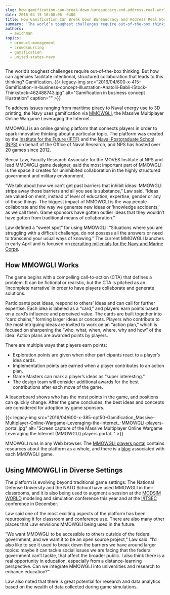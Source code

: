 ```yaml
---
slug: how-gamification-can-break-down-bureaucracy-and-address-real-world-problems
date: 2016-04-15 10:00:06 -0400
title: How Gamification Can Break Down Bureaucracy and Address Real World Problems
summary: 'The world’s toughest challenges require out-of-the-box thinking. But how can agencies facilitate intentional, structured collaboration that leads to this thinking? Gamification. To address issues ranging from maritime piracy to Naval energy use to 3D printing, the Navy uses gamification via MMOWGLI, the Massive Multiplayer Online Wargame Leveraging the Internet. MMOWGLI is an online gaming platform that'
authors:
  - awichman
topics:
  - product-management
  - crowdsourcing
  - gamification
  - united-states-navy
---
```


The world’s toughest challenges require out-of-the-box thinking. But how can agencies facilitate intentional, structured collaboration that leads to this thinking? Gamification. {{< legacy-img src="2016/04/600-x-415-Gamification-in-business-concept-illustration-Anatolii-Babii-iStock-Thinkstock-462488743.jpg" alt="Gamification in business concept illustration" caption="" >}}

To address issues ranging from maritime piracy to Naval energy use to 3D printing, the Navy uses gamification via [MMOWGLI](https://portal.mmowgli.nps.edu/game-wiki), the Massive Multiplayer Online Wargame Leveraging the Internet.

MMOWGLI is an online gaming platform that connects players in order to spark innovative thinking about a particular topic. The platform was created by the [Institute for the Future (IFTF)](http://www.iftf.org/) and the [Naval Postgraduate School (NPS)](http://www.nps.edu/) on behalf of the Office of Naval Research, and NPS has hosted over 20 games since 2012.

Becca Law, Faculty Research Associate for the MOVES Institute at NPS and lead MMOWGLI game designer, said the most important part of MMOWGLI is the space it creates for uninhibited collaboration in the highly structured government and military environment.

“We talk about how we can’t get past barriers that inhibit ideas: MMOWGLI strips away those barriers and all you see is substance,” Law said. “Ideas are valued on merit, instead of level of education, expertise, gender or any of those things. The biggest impact of MMOWGLI is the way people collaborate and the way we generate new ideas or ‘knowledge accidents,’ as we call them. Game sponsors have gotten outlier ideas that they wouldn’t have gotten from traditional means of collaboration.”

Law defined a “sweet spot” for using MMOWGLI: “Situations where you are struggling with a difficult challenge, do not possess all the answers or need to transcend your usual ways of knowing.” The current MMOWGLI launches in early April and is focused on [recruiting millenials for the Navy and Marine Corps](https://portal.mmowgli.nps.edu/wp/index.php/MMOWGLI/gen-y-page/).

## How MMOWGLI Works

The game begins with a compelling call-to-action (CTA) that defines a problem. It can be fictional or realistic, but the CTA is pitched as an &#8216;incomplete narrative’ in order to have players collaborate and generate solutions.

Participants post ideas, respond to others’ ideas and can call for further expertise. Each idea is labeled as a &#8220;card,&#8221; and players earn points based on a card’s influence and perceived value. The cards are built together into “card chains,” forming larger ideas or concepts. Players who contribute to the most intriguing ideas are invited to work on an “action plan,” which is focused on sharpening the &#8220;who, what, when, where, why and how&#8221; of the idea. Action plans are awarded points by players.

There are multiple ways that players earn points:

  * Exploration points are given when other participants react to a player’s idea cards.
  * Implementation points are earned when a player contributes to an action plan.
  * Game Masters can mark a player’s ideas as &#8220;super interesting.&#8221;
  * The design team will consider additional awards for the best contributions after each move of the game.

A leaderboard shows who has the most points in the game, and positions can quickly change. After the game concludes, the best ideas and concepts are considered for adoption by game sponsors.

{{< legacy-img src="2016/04/600-x-385-opt50-Gamification\_Massive-Multiplayer-Online-Wargame-Leveraging-the-Internet\_-MMOWGLI-players-portal.jpg" alt="Screen capture of the Massive Multiplayer Online Wargame Leveraging the Internet (MMOWGLI) players portal. " >}}

MMOWGLI runs in any Web browser. The [MMOWGLI players portal](https://portal.mmowgli.nps.edu/game-wiki) contains resources about the platform as a whole, and there is a [blog](https://portal.mmowgli.nps.edu/wp/) associated with each MMOWGLI game.

## Using MMOWGLI in Diverse Settings

The platform is evolving beyond traditional game settings: The National Defense University and the NATO School have used MMOWGLI in their classrooms, and it is also being used to augment a session at the [MODSIM WORLD](http://www.modsimworld.org/) modeling and simulation conference this year and at the [I/ITSEC](http://www.iitsec.org/) conference in December.

Law said one of the most exciting aspects of the platform has been repurposing it for classroom and conference use. There are also many other places that Law envisions MMOWGLI being used in the future.

“We want MMOWGLI to be accessible to others outside of the federal government, and we want it to be an open source project,” Law said. “I’d also like to see it used to break down the barriers we have around larger topics: maybe it can tackle social issues we are facing that the federal government can’t tackle, that affect the broader public. I also think there is a real opportunity in education, especially from a distance-learning perspective. Can we integrate MMOWGLI into universities and research to enhance education?”

Law also noted that there is great potential for research and data analytics based on the wealth of data collected during game simulations.
